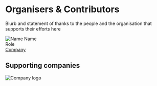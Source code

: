 # Organisers & Contributors

Blurb and statement of thanks to the people and the organisation that supports their efforts here


![Name](img/name.png)
Name <br />
Role <br />
[Company](weblink)
<!-- I want the picture and logo to sit side by side
Also I want to not mess around with sub folders and it would be super cool if I could also have the picture as a circle with a border around it--->

## Supporting companies
![Company logo](img/logo-company.png)

